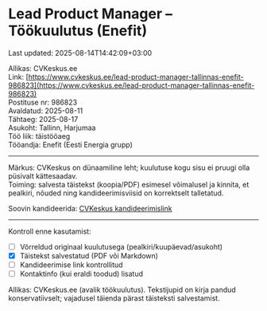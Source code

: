 # Lead Product Manager – Töökuulutus (Enefit)

Last updated: 2025-08-14T14:42:09+03:00

Allikas: CVKeskus.ee  
Link: [https://www.cvkeskus.ee/lead-product-manager-tallinnas-enefit-986823](https://www.cvkeskus.ee/lead-product-manager-tallinnas-enefit-986823)  
Postituse nr: 986823  
Avaldatud: 2025-08-11  
Tähtaeg: 2025-08-17  
Asukoht: Tallinn, Harjumaa  
Töö liik: täistööaeg  
Tööandja: Enefit (Eesti Energia grupp)

---

Märkus: CVKeskus on dünaamiline leht; kuulutuse kogu sisu ei pruugi olla püsivalt kättesaadav.  
Toiming: salvesta täistekst (koopia/PDF) esimesel võimalusel ja kinnita, et pealkiri, nõuded ning kandideerimisviisid on korrektselt talletatud.

Soovin kandideerida: [CVKeskus kandideerimislink](https://www.cvkeskus.ee/application-split?job_id=986823&ga_track=1&type=3)

---

Kontroll enne kasutamist:

- [ ] Võrreldud originaal kuulutusega (pealkiri/kuupäevad/asukoht)
- [x] Täistekst salvestatud (PDF või Markdown)
- [ ] Kandideerimise link kontrollitud
- [ ] Kontaktinfo (kui eraldi toodud) lisatud

Allikas: CVKeskus.ee (avalik töökuulutus). Tekstijupid on kirja pandud konservatiivselt; vajadusel täienda pärast täisteksti salvestamist.
